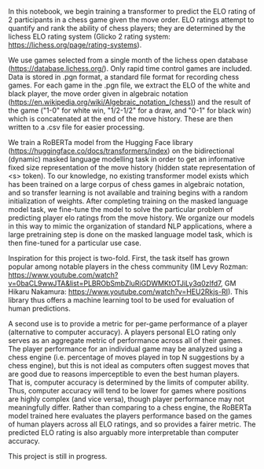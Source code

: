 In this notebook, we begin training a transformer to predict the ELO rating of 2 participants in a chess game given the move order. ELO ratings attempt to quantify and rank the ability of chess players; they are determined by the lichess ELO rating system (Glicko 2 rating system: https://lichess.org/page/rating-systems).

We use games selected from a single month of the lichess open database (https://database.lichess.org/). Only rapid time control games are included. Data is stored in .pgn format, a standard file format for recording chess games. For each game in the .pgn file, we extract the ELO of the white and black player, the move order given in algebraic notation (https://en.wikipedia.org/wiki/Algebraic_notation_(chess)) and the result of the game ("1-0" for white win, "1/2-1/2" for a draw, and "0-1" for black win) which is concatenated at the end of the move history. These are then written to a .csv file for easier processing.

We train a RoBERTa model from the Hugging Face library (https://huggingface.co/docs/transformers/index) on the bidirectional (dynamic) masked language modelling task in order to get an informative fixed size representation of the move history (hidden state representation of \<s> token). To our knowledge, no existing transformer model exists which has been trained on a large corpus of chess games in algebraic notation, and so transfer learning is not available and training begins with a random initialization of weights. After completing training on the masked language model task, we fine-tune the model to solve the particular problem of predicting player elo ratings from the move history. We organize our models in this way to mimic the organization of standard NLP applications, where a large pretraining step is done on the masked language model task, which is then fine-tuned for a particular use case.

Inspiration for this project is two-fold. First, the task itself has grown popular among notable players in the chess community (IM Levy Rozman: https://www.youtube.com/watch?v=0baCL9wwJTA&list=PLBRObSmbZluRiGDWMKtOTJiLy3q0zIfd7, GM Hikaru Nakamura: https://www.youtube.com/watch?v=HEU2Rkjs-RI). This library thus offers a machine learning tool to be used for evaluation of human predictions. 

A second use is to provide a metric for per-game performance of a player (alternative to computer accuracy). A players personal ELO rating only serves as an aggregate metric of performance across all of their games. The player performance for an individual game may be analyzed using a chess engine (i.e. percentage of moves played in top N suggestions by a chess engine), but this is not ideal as computers often suggest moves that are good due to reasons imperceptible to even the best human players. That is, computer accuracy is determined by the limits of computer ability. Thus, computer accuracy will tend to be lower for games where positions are highly complex (and vice versa), though player performance may not meaningfully differ. Rather than comparing to a chess engine, the RoBERTa model trained here evaluates the players performance based on the games of human players across all ELO ratings, and so provides a fairer metric. The predicted ELO rating is also arguably more interpretable than computer accuracy.

This project is still in progress.
